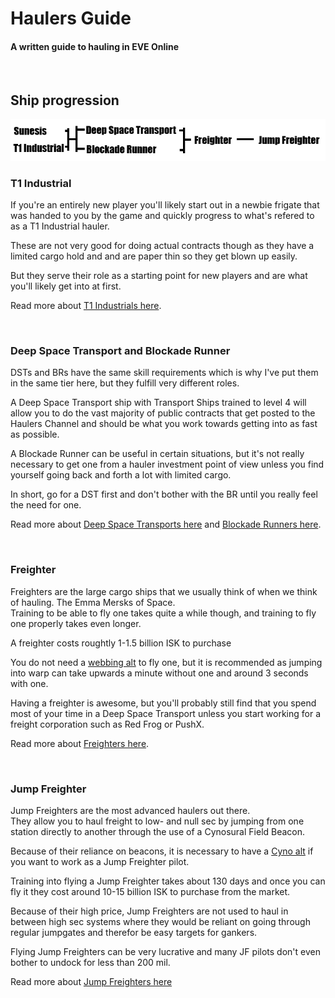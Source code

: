 # Haulers Guide #
#### A written guide to hauling in EVE Online
<br>  

## Ship progression

<img src="../images/ship-progression.png">

### T1 Industrial
If you're an entirely new player you'll likely start out in a newbie frigate that was handed to you by the game and quickly progress to what's refered to as a T1 Industrial hauler.

These are not very good for doing actual contracts though as they have a limited cargo hold and and are paper thin so they get blown up easily.

But they serve their role as a starting point for new players and are what you'll likely get into at first.

 Read more about [T1 Industrials here](docs/t1-industrials.md).

<br>

### Deep Space Transport and Blockade Runner

DSTs and BRs have the same skill requirements which is why I've put them in the same tier here, but they fulfill very different roles.  

A Deep Space Transport ship with Transport Ships trained to level 4 will allow you to do the vast majority of public contracts that get posted to the Haulers Channel and should be what you work towards getting into as fast as possible.

A Blockade Runner can be useful in certain situations, but it's not really necessary to get one from a hauler investment point of view unless you find yourself going back and forth a lot with limited cargo.

In short, go for a DST first and don't bother with the BR until you really feel the need for one.

Read more about [Deep Space Transports here](docs/deep-space-transports.md) and [Blockade Runners here](docs/blockade-runners.md).

<br>

### Freighter

Freighters are the large cargo ships that we usually think of when we think of hauling. The Emma Mersks of Space.  
Training to be able to fly one takes quite a while though, and training to fly one properly takes even longer.

A freighter costs roughtly 1-1.5 billion ISK to purchase

You do not need a [webbing alt](docs/webbing-alt.md) to fly one, but it is recommended as jumping into warp can take upwards a minute without one and around 3 seconds with one.

Having a freighter is awesome, but you'll probably still find that you spend most of your time in a Deep Space Transport unless you start working for a freight corporation such as Red Frog or PushX.

Read more about [Freighters here](docs/freighters.md).

<br>

### Jump Freighter

Jump Freighters are the most advanced haulers out there.  
They allow you to haul freight to low- and null sec by jumping from one station directly to another through the use of a Cynosural Field Beacon.

Because of their reliance on beacons, it is necessary to have a [Cyno alt](docs/cyno-alt.md) if you want to work as a Jump Freighter pilot.

Training into flying a Jump Freighter takes about 130 days and once you can fly it they cost around 10-15 billion ISK to purchase from the market.

Because of their high price, Jump Freighters are not used to haul in between high sec systems where they would be reliant on going through regular jumpgates and therefor be easy targets for gankers.

Flying Jump Freighters can be very lucrative and many JF pilots don't even bother to undock for less than 200 mil.

Read more about [Jump Freighters here](docs/jump-freighters.md)

